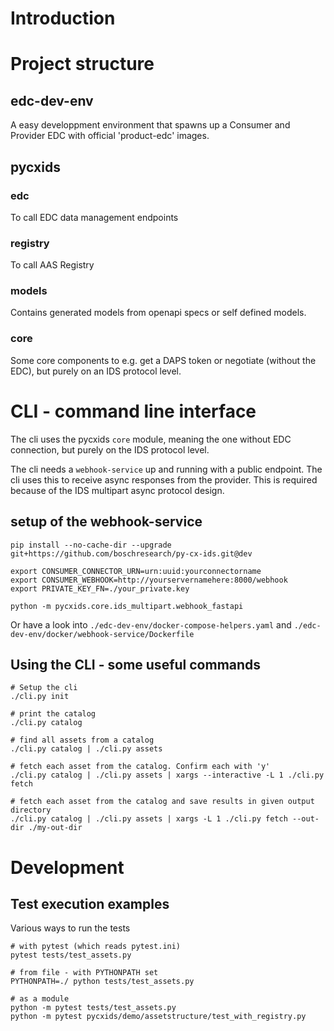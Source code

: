 # Introduction

# Project structure
## edc-dev-env
A easy developpment environment that spawns up a Consumer and Provider EDC with official 'product-edc' images.

## pycxids
### edc
To call EDC data management endpoints
### registry
To call AAS Registry
### models
Contains generated models from openapi specs or self defined models.
### core
Some core components to e.g. get a DAPS token or negotiate (without the EDC), but purely on an IDS protocol level.

# CLI - command line interface
The cli uses the pycxids `core` module, meaning the one without EDC connection, but purely on the IDS protocol level.

The cli needs a `webhook-service` up and running with a public endpoint. The cli uses this to receive async responses from the provider. This is required because of the IDS multipart async protocol design.

## setup of the webhook-service
```
pip install --no-cache-dir --upgrade git+https://github.com/boschresearch/py-cx-ids.git@dev

export CONSUMER_CONNECTOR_URN=urn:uuid:yourconnectorname
export CONSUMER_WEBHOOK=http://yourservernamehere:8000/webhook
export PRIVATE_KEY_FN=./your_private.key

python -m pycxids.core.ids_multipart.webhook_fastapi

```
Or have a look into `./edc-dev-env/docker-compose-helpers.yaml` and `./edc-dev-env/docker/webhook-service/Dockerfile`

## Using the CLI - some useful commands
```
# Setup the cli
./cli.py init

# print the catalog
./cli.py catalog

# find all assets from a catalog
./cli.py catalog | ./cli.py assets

# fetch each asset from the catalog. Confirm each with 'y'
./cli.py catalog | ./cli.py assets | xargs --interactive -L 1 ./cli.py fetch

# fetch each asset from the catalog and save results in given output directory
./cli.py catalog | ./cli.py assets | xargs -L 1 ./cli.py fetch --out-dir ./my-out-dir
```

# Development
## Test execution examples
Various ways to run the tests

```
# with pytest (which reads pytest.ini)
pytest tests/test_assets.py

# from file - with PYTHONPATH set
PYTHONPATH=./ python tests/test_assets.py

# as a module
python -m pytest tests/test_assets.py
python -m pytest pycxids/demo/assetstructure/test_with_registry.py

```